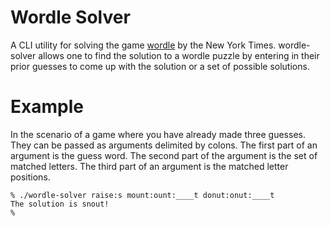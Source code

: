 # Wordle Solver

A CLI utility for solving the game
[wordle](https://www.nytimes.com/games/wordle/index.html) by the New York
Times. wordle-solver allows one to find the solution to a wordle puzzle by
entering in their prior guesses to come up with the solution or a set of
possible solutions.

# Example
In the scenario of a game where you have already made three guesses. They can be
passed as arguments delimited by colons. The first part of an argument is the guess word.
The second part of the argument is the set of matched letters. The third part of an
argument is the matched letter positions.
```
% ./wordle-solver raise:s mount:ount:____t donut:onut:____t
The solution is snout!
%
```
